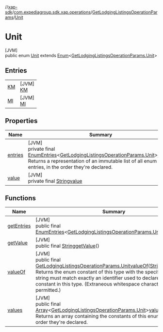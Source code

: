 //[xap-sdk](../../../../index.md)/[com.expediagroup.sdk.xap.operations](../../index.md)/[GetLodgingListingsOperationParams](../index.md)/[Unit](index.md)

# Unit

[JVM]\
public enum [Unit](index.md) extends [Enum](https://docs.oracle.com/javase/8/docs/api/java/lang/Enum.html)&lt;[GetLodgingListingsOperationParams.Unit](index.md)&gt;

## Entries

| | |
|---|---|
| [KM](-k-m/index.md) | [JVM]<br>[KM](-k-m/index.md) |
| [MI](-m-i/index.md) | [JVM]<br>[MI](-m-i/index.md) |

## Properties

| Name | Summary |
|---|---|
| [entries](index.md#-1395370704%2FProperties%2F699445674) | [JVM]<br>private final [EnumEntries](https://kotlinlang.org/api/latest/jvm/stdlib/kotlin.enums/-enum-entries/index.html)&lt;[GetLodgingListingsOperationParams.Unit](index.md)&gt;[entries](index.md#-1395370704%2FProperties%2F699445674)<br>Returns a representation of an immutable list of all enum entries, in the order they're declared. |
| [value](index.md#1943338031%2FProperties%2F699445674) | [JVM]<br>private final [String](https://docs.oracle.com/javase/8/docs/api/java/lang/String.html)[value](index.md#1943338031%2FProperties%2F699445674) |

## Functions

| Name | Summary |
|---|---|
| [getEntries](get-entries.md) | [JVM]<br>public final [EnumEntries](https://kotlinlang.org/api/latest/jvm/stdlib/kotlin.enums/-enum-entries/index.html)&lt;[GetLodgingListingsOperationParams.Unit](index.md)&gt;[getEntries](get-entries.md)() |
| [getValue](get-value.md) | [JVM]<br>public final [String](https://docs.oracle.com/javase/8/docs/api/java/lang/String.html)[getValue](get-value.md)() |
| [valueOf](value-of.md) | [JVM]<br>public final [GetLodgingListingsOperationParams.Unit](index.md)[valueOf](value-of.md)([String](https://docs.oracle.com/javase/8/docs/api/java/lang/String.html)value)<br>Returns the enum constant of this type with the specified name. The string must match exactly an identifier used to declare an enum constant in this type. (Extraneous whitespace characters are not permitted.) |
| [values](values.md) | [JVM]<br>public final [Array](https://kotlinlang.org/api/latest/jvm/stdlib/kotlin/-array/index.html)&lt;[GetLodgingListingsOperationParams.Unit](index.md)&gt;[values](values.md)()<br>Returns an array containing the constants of this enum type, in the order they're declared. |

